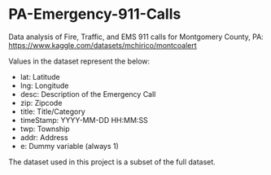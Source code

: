 # PA-Emergency-911-Calls
Data analysis of Fire, Traffic, and EMS 911 calls for Montgomery County, PA: https://www.kaggle.com/datasets/mchirico/montcoalert

Values in the dataset represent the below:

* lat: Latitude
* lng: Longitude
* desc: Description of the Emergency Call
* zip: Zipcode
* title: Title/Category
* timeStamp: YYYY-MM-DD HH:MM:SS
* twp: Township
* addr: Address
* e: Dummy variable (always 1)

The dataset used in this project is a subset of the full dataset.

